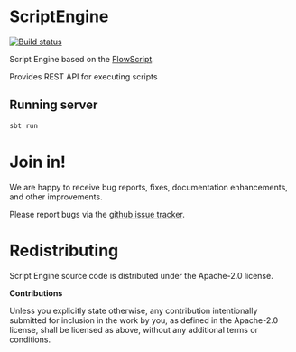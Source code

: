 # ScriptEngine

[![Build status](https://travis-ci.org/carldata/script-engine.svg?branch=master)](https://travis-ci.org/carldata/script-engine)

Script Engine based on the [FlowScript](http://github.com/carldata/flow-script).

Provides REST API for executing scripts
 
## Running server
 
 ```bash
 sbt run
 ```

# Join in!

We are happy to receive bug reports, fixes, documentation enhancements,
and other improvements.

Please report bugs via the
[github issue tracker](http://github.com/carldata/script-engine/issues).



# Redistributing

Script Engine source code is distributed under the Apache-2.0 license.

**Contributions**

Unless you explicitly state otherwise, any contribution intentionally submitted
for inclusion in the work by you, as defined in the Apache-2.0 license, shall be
licensed as above, without any additional terms or conditions.
